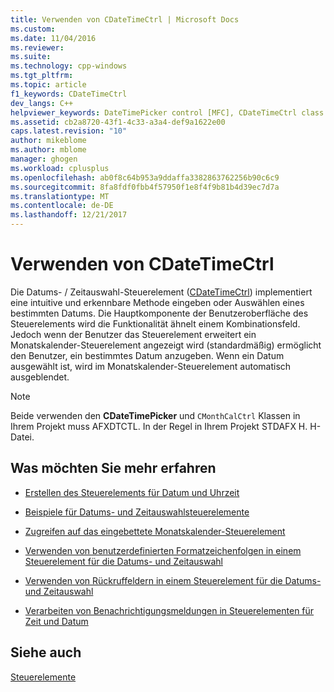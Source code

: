 ```yaml
---
title: Verwenden von CDateTimeCtrl | Microsoft Docs
ms.custom: 
ms.date: 11/04/2016
ms.reviewer: 
ms.suite: 
ms.technology: cpp-windows
ms.tgt_pltfrm: 
ms.topic: article
f1_keywords: CDateTimeCtrl
dev_langs: C++
helpviewer_keywords: DateTimePicker control [MFC], CDateTimeCtrl class
ms.assetid: cb2a8720-43f1-4c33-a3a4-def9a1622e00
caps.latest.revision: "10"
author: mikeblome
ms.author: mblome
manager: ghogen
ms.workload: cplusplus
ms.openlocfilehash: ab0f8c64b953a9ddaffa3382863762256b90c6c9
ms.sourcegitcommit: 8fa8fdf0fbb4f57950f1e8f4f9b81b4d39ec7d7a
ms.translationtype: MT
ms.contentlocale: de-DE
ms.lasthandoff: 12/21/2017
---
```

# <a name="using-cdatetimectrl"></a>Verwenden von CDateTimeCtrl
Die Datums- / Zeitauswahl-Steuerelement ([CDateTimeCtrl](../mfc/reference/cdatetimectrl-class.md)) implementiert eine intuitive und erkennbare Methode eingeben oder Auswählen eines bestimmten Datums. Die Hauptkomponente der Benutzeroberfläche des Steuerelements wird die Funktionalität ähnelt einem Kombinationsfeld. Jedoch wenn der Benutzer das Steuerelement erweitert ein Monatskalender-Steuerelement angezeigt wird (standardmäßig) ermöglicht den Benutzer, ein bestimmtes Datum anzugeben. Wenn ein Datum ausgewählt ist, wird im Monatskalender-Steuerelement automatisch ausgeblendet.  
  
> [!NOTE]
>  Beide verwenden den **CDateTimePicker** und `CMonthCalCtrl` Klassen in Ihrem Projekt muss AFXDTCTL. In der Regel in Ihrem Projekt STDAFX H. H-Datei.  
  
## <a name="what-do-you-want-to-know-more-about"></a>Was möchten Sie mehr erfahren  
  
-   [Erstellen des Steuerelements für Datum und Uhrzeit](../mfc/creating-the-date-and-time-picker-control.md)  
  
-   [Beispiele für Datums- und Zeitauswahlsteuerelemente](../mfc/date-and-time-picker-control-examples.md)  
  
-   [Zugreifen auf das eingebettete Monatskalender-Steuerelement](../mfc/accessing-the-embedded-month-calendar-control.md)  
  
-   [Verwenden von benutzerdefinierten Formatzeichenfolgen in einem Steuerelement für die Datums- und Zeitauswahl](../mfc/using-custom-format-strings-in-a-date-and-time-picker-control.md)  
  
-   [Verwenden von Rückruffeldern in einem Steuerelement für die Datums- und Zeitauswahl](../mfc/using-callback-fields-in-a-date-and-time-picker-control.md)  
  
-   [Verarbeiten von Benachrichtigungsmeldungen in Steuerelementen für Zeit und Datum](../mfc/processing-notification-messages-in-date-and-time-picker-controls.md)  
  
## <a name="see-also"></a>Siehe auch  
 [Steuerelemente](../mfc/controls-mfc.md)

